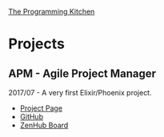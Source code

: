 [The Programming Kitchen][]
# Projects

## APM - Agile Project Manager

2017/07 - A very first Elixir/Phoenix project.

* [Project Page](https://theprogrammingkitchen.github.io/apm/)
* [GitHub](https://github.com/TheProgrammingKitchen/apm)
* [ZenHub Board](https://app.zenhub.com/workspace/o/theprogrammingkitchen/apm/boards?repos=98336128)



[The Programming Kitchen]: https://theprogrammingkitchen.github.io/team/
